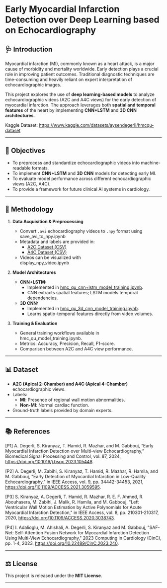 # Early Myocardial Infarction Detection over Deep Learning based on Echocardiography

## 🩺 Introduction
Myocardial infarction (MI), commonly known as a heart attack, is a major cause of morbidity and mortality worldwide. Early detection plays a crucial role in improving patient outcomes. Traditional diagnostic techniques are time-consuming and heavily reliant on expert interpretation of echocardiographic images.  

This project explores the use of **deep learning-based models** to analyze echocardiographic videos (A2C and A4C views) for the early detection of myocardial infarction. The approach leverages both **spatial and temporal features** of the heart by implementing **CNN+LSTM** and **3D CNN architectures**.

Kaggle Dataset: https://www.kaggle.com/datasets/aysendegerli/hmcqu-dataset

---

## 🎯 Objectives
- To preprocess and standardize echocardiographic videos into machine-readable formats.  
- To implement **CNN+LSTM** and **3D CNN** models for detecting early MI.  
- To evaluate model performance across different echocardiographic views (A2C, A4C).  
- To provide a framework for future clinical AI systems in cardiology.  

---

## 🧪 Methodology
1. **Data Acquisition & Preprocessing**  
   - Convert `.avi` echocardiography videos to `.npy` format using  
     save_avi_to_npy.ipynb
   - Metadata and labels are provided in:  
     - [A2C Dataset (CSV)](A2C.csv)  
     - [A4C Dataset (CSV)](A4C.csv) 
   - Videos can be visualized with  
     display_npy_video.ipynb

2. **Model Architectures**  
   - **CNN+LSTM:**  
     - Implemented in [hmc_qu_cnn+lstm_model_training.ipynb](notebook/hmc_qu_cnn%2Blstm_model_training.ipynb).  
     - CNN extracts spatial features; LSTM models temporal dependencies.  
   - **3D CNN:**  
     - Implemented in [hmc_qu_3d_cnn_model_training.ipynb](notebook/hmc_qu_3d_cnn_model_training.ipynb).  
     - Learns spatio-temporal features directly from video volumes.  

3. **Training & Evaluation**  
   - General training workflows available in hmc_qu_model_training.ipynb.
   - Metrics: Accuracy, Precision, Recall, F1-score.  
   - Comparison between A2C and A4C view performance.  

---

## 📊 Dataset
- **A2C (Apical 2-Chamber) and A4C (Apical 4-Chamber)** echocardiographic views.  
- Labels:  
  - **MI**: Presence of regional wall motion abnormalities.  
  - **Non-MI**: Normal cardiac function.  
- Ground-truth labels provided by domain experts.  

---

## 📚 References
[P1] A. Degerli, S. Kiranyaz, T. Hamid, R. Mazhar, and M. Gabbouj, “Early Myocardial Infarction Detection over Multi-view Echocardiography,” Biomedical Signal Processing and Control, vol. 87, 2024, https://doi.org/10.1016/j.bspc.2023.105448.

[P2] A. Degerli, M. Zabihi, S. Kiranyaz, T. Hamid, R. Mazhar, R. Hamila, and M. Gabbouj, "Early Detection of Myocardial Infarction in Low-Quality Echocardiography," in IEEE Access, vol. 9, pp. 34442-34453, 2021, https://doi.org/10.1109/ACCESS.2021.3059595.

[P3] S. Kiranyaz, A. Degerli, T. Hamid, R. Mazhar, R. E. F. Ahmed, R. Abouhasera, M. Zabihi, J. Malik, R. Hamila, and M. Gabbouj, "Left Ventricular Wall Motion Estimation by Active Polynomials for Acute Myocardial Infarction Detection," in IEEE Access, vol. 8, pp. 210301-210317, 2020, https://doi.org/10.1109/ACCESS.2020.3038743.

[P4] I. Adalioglu, M. Ahishali, A. Degerli, S. Kiranyaz and M. Gabbouj, "SAF-Net: Self-Attention Fusion Network for Myocardial Infarction Detection Using Multi-View Echocardiography," 2023 Computing in Cardiology (CinC), pp. 1-4, 2023, https://doi.org/10.22489/CinC.2023.240.

---

## ⚖️ License
This project is released under the **MIT License**.  

---
